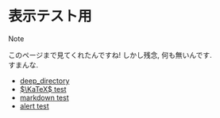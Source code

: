 # 表示テスト用

> [!NOTE]
> このページまで見てくれたんですね! しかし残念, 何も無いんです.  
> すまんな.

- [deep_directory](test/deep-directory.md)
- [$\KaTeX$ test](test/latex.md)
- [markdown test](test/test.md)
- [alert test](test/alert.md)